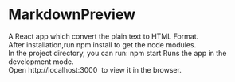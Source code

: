 # MarkdownPreview
A React app which convert the plain text to HTML Format.  
After installation,run npm install to get the node modules.    
In the project directory, you can run: npm start Runs the app in the development mode.  
Open http://localhost:3000  to view it in the browser. 

